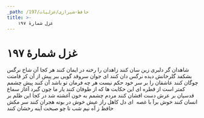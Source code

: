 ```yaml
---
_path: /حافظ-شیرازی/غزلیات/197
title: >-
    غزل شمارهٔ ۱۹۷
---
```

# غزل شمارهٔ ۱۹۷

شاهدان گر دلبری زین سان کنند
زاهدان را رخنه در ایمان کنند
هر کجا آن شاخ نرگس بشکفد
گلرخانش دیده نرگس دان کنند
ای جوان سروقد گویی ببر
پیش از آن کز قامتت چوگان کنند
عاشقان را بر سر خود حکم نیست
هر چه فرمان تو باشد آن کنند
پیش چشمم کمتر است از قطره ای
این حکایت ها که از طوفان کنند
یار ما چون گیرد آغاز سماع
قدسیان بر عرش دست افشان کنند
مردم چشمم به خون آغشته شد
در کجا این ظلم بر انسان کنند
خوش برآ با غصه  ای دل کاهل راز
عیش خوش در بوته هجران کنند
سر مکش حافظ ز آه نیم شب
تا چو صبحت آینه رخشان کنند
